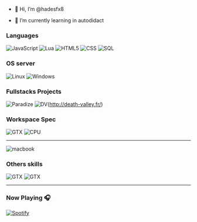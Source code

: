 - 👋 Hi, I’m @hadesfx8

- 🌱 I’m currently learning in autodidact


### Languages
![JavaScript](https://img.shields.io/badge/JavaScript-323330?style=for-the-badge&logo=javascript&logoColor=F7DF1E)
![Lua](https://img.shields.io/badge/Lua-2C2D72?style=for-the-badge&logo=lua&logoColor=white)
![HTML5](https://img.shields.io/badge/HTML5-E34F26?style=for-the-badge&logo=html5&logoColor=white)
![CSS](https://img.shields.io/badge/CSS3-1572B6?style=for-the-badge&logo=css3&logoColor=white)
![SQL](https://img.shields.io/badge/MySQL-00000F?style=for-the-badge&logo=mysql&logoColor=white)

### OS server
![Linux](https://img.shields.io/badge/Ubuntu-E95420?style=for-the-badge&logo=ubuntu&logoColor=white)
![Windows](https://img.shields.io/badge/Windows-0078D6?style=for-the-badge&logo=windows&logoColor=white)

### Fullstacks Projects
![Paradize](https://img.shields.io/badge/Paradize_City-off-red.svg)
![DV](https://img.shields.io/badge/Death_Valley-on-green.svg)(http://death-valley.fr/)

### Workspace Spec
![GTX](https://img.shields.io/badge/NVIDIA-GTX2070-76B900?style=for-the-badge&logo=nvidia&logoColor=white)
![CPU](https://img.shields.io/badge/AMD-Ryzen_5_3600X-ED1C24?style=for-the-badge&logo=amd&logoColor=white)
________
![macbook](https://img.shields.io/badge/Apple-MacBook_Air_2020-999999?style=for-the-badge&logo=apple&logoColor=white)

### Others skills
![GTX](https://aleen42.github.io/badges/src/photoshop.svg)
![GTX](https://aleen42.github.io/badges/src/after_effects.svg)

______________
### Now Playing 🎧

[![Spotify](https://github-readme-remake.vercel.app/api/spotify)](https://open.spotify.com/user/1111848377?si=c908edf643294d87)
<br/>
<!---
hadesfx8/hadesfx8 is a ✨ special ✨ repository because its `README.md` (this file) appears on your GitHub profile.
You can click the Preview link to take a look at your changes.
--->
